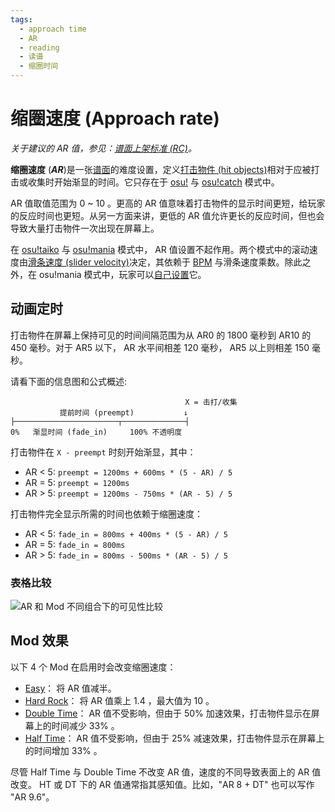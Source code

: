 ```yaml
---
tags:
  - approach time
  - AR
  - reading
  - 读谱
  - 缩圈时间
---
```


# 缩圈速度 (Approach rate)

*关于建议的 AR 值，参见：[谱面上架标准 (RC)](/wiki/Ranking_criteria)。*

**缩圈速度** (***AR***)是一张[谱面](/wiki/Beatmap)的难度设置，定义[打击物件 (hit objects)](/wiki/Gameplay/Hit_object)相对于应被打击或收集时开始渐显的时间。它只存在于 [osu!](/wiki/Game_mode/osu!) 与 [osu!catch](/wiki/Game_mode/osu!catch) 模式中。

AR 值取值范围为 0 ~ 10 。更高的 AR 值意味着打击物件的显示时间更短，给玩家的反应时间也更短。从另一方面来讲，更低的 AR 值允许更长的反应时间，但也会导致大量打击物件一次出现在屏幕上。

在 [osu!taiko](/wiki/Game_mode/osu!taiko) 与 [osu!mania](/wiki/Game_mode/osu!mania) 模式中， AR 值设置不起作用。两个模式中的滚动速度由[滑条速度 (slider velocity)](/wiki/Gameplay/Hit_object/Slider/Slider_velocity)决定，其依赖于 [BPM](/wiki/Music_theory/Tempo) 与滑条速度乘数。除此之外，在 osu!mania 模式中，玩家可以[自己设置](/wiki/Game_mode/osu!mania#speed-change)它。

## 动画定时

打击物件在屏幕上保持可见的时间间隔范围为从 AR0 的 1800 毫秒到 AR10 的 450 毫秒。对于 AR5 以下， AR 水平间相差 120 毫秒， AR5 以上则相差 150 毫秒。

请看下面的信息图和公式概述:

```
                                       X = 击打/收集
           提前时间 (preempt)           ↓
├───────────────────────┬──────────────┤
0%   渐显时间 (fade_in)     100% 不透明度
```

打击物件在 `X - preempt` 时刻开始渐显，其中：

- AR < 5: `preempt = 1200ms + 600ms * (5 - AR) / 5`
- AR = 5: `preempt = 1200ms`
- AR > 5: `preempt = 1200ms - 750ms * (AR - 5) / 5`

打击物件完全显示所需的时间也依赖于缩圈速度：

- AR < 5: `fade_in = 800ms + 400ms * (5 - AR) / 5`
- AR = 5: `fade_in = 800ms`
- AR > 5: `fade_in = 800ms - 500ms * (AR - 5) / 5`

### 表格比较

![](/wiki/shared/ARTable.jpg " AR 和 Mod 不同组合下的可见性比较")

## Mod 效果

以下 4 个 Mod 在启用时会改变缩圈速度：

- [Easy](/wiki/Gameplay/Game_modifier/Easy)： 将 AR 值减半。
- [Hard Rock](/wiki/Gameplay/Game_modifier/Hard_Rock)： 将 AR 值乘上 1.4 ，最大值为 10 。
- [Double Time](/wiki/Gameplay/Game_modifier/Double_Time)： AR 值不受影响，但由于 50% 加速效果，打击物件显示在屏幕上的时间减少 33% 。
- [Half Time](/wiki/Gameplay/Game_modifier/Half_Time)： AR 值不受影响，但由于 25% 减速效果，打击物件显示在屏幕上的时间增加 33% 。

尽管 Half Time 与 Double Time 不改变 AR 值，速度的不同导致表面上的 AR 值改变。 HT 或 DT 下的 AR 值通常指其感知值。比如，"AR 8 + DT" 也可以写作 "AR 9.6"。
